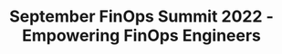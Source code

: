 ---
title: September FinOps Summit 2022 - Empowering FinOps Engineers
description: Thanks for everyone who joined us for our September FinOps Summit, where we focused on empowering and enabling engineers involved with FinOps.
date-added: September 2022
type: Video
source: Foundation Contribution
label: 
link: https://www.youtube.com/watch?v=Lv1XfVWHPmI
cloud-provider: 
  - Multi-Cloud
permalink: /resources/not-here/
weight: 30
listing: true
---